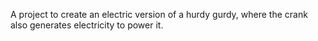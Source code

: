 A project to create an electric version of a hurdy gurdy, where the crank also generates electricity to power it.
